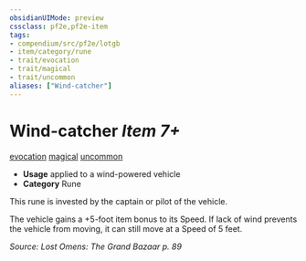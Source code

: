 ```yaml
---
obsidianUIMode: preview
cssclass: pf2e,pf2e-item
tags:
- compendium/src/pf2e/lotgb
- item/category/rune
- trait/evocation
- trait/magical
- trait/uncommon
aliases: ["Wind-catcher"]
---
```

# Wind-catcher *Item 7+*  
[evocation](../../../rules/traits/evocation.md)  [magical](../../../rules/traits/magical.md)  [uncommon](../../../rules/traits/uncommon.md)  

- **Usage** applied to a wind-powered vehicle
- **Category** Rune

This rune is invested by the captain or pilot of the vehicle.

The vehicle gains a +5-foot item bonus to its Speed. If lack of wind prevents the vehicle from moving, it can still move at a Speed of 5 feet.

*Source: Lost Omens: The Grand Bazaar p. 89*